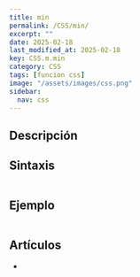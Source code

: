 ```yaml
---
title: min
permalink: /CSS/min/
excerpt: ""
date: 2025-02-18
last_modified_at: 2025-02-18
key: CSS.m.min
category: CSS
tags: [funcion css]
image: "/assets/images/css.png"
sidebar:
  nav: css
---
```


## Descripción


## Sintaxis


```css

```


## Ejemplo


```css

```


## Artículos

- 
